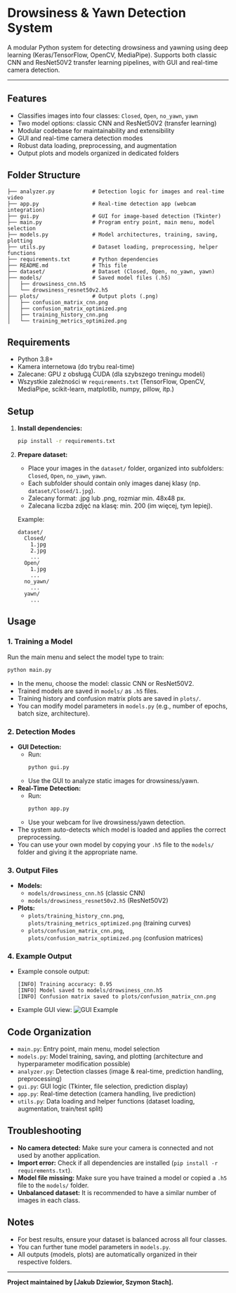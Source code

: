 # Drowsiness & Yawn Detection System

A modular Python system for detecting drowsiness and yawning using deep learning (Keras/TensorFlow, OpenCV, MediaPipe). Supports both classic CNN and ResNet50V2 transfer learning pipelines, with GUI and real-time camera detection.

---

## Features
- Classifies images into four classes: `Closed`, `Open`, `no_yawn`, `yawn`
- Two model options: classic CNN and ResNet50V2 (transfer learning)
- Modular codebase for maintainability and extensibility
- GUI and real-time camera detection modes
- Robust data loading, preprocessing, and augmentation
- Output plots and models organized in dedicated folders

## Folder Structure
```
├── analyzer.py            # Detection logic for images and real-time video
├── app.py                 # Real-time detection app (webcam integration)
├── gui.py                 # GUI for image-based detection (Tkinter)
├── main.py                # Program entry point, main menu, model selection
├── models.py              # Model architectures, training, saving, plotting
├── utils.py               # Dataset loading, preprocessing, helper functions
├── requirements.txt       # Python dependencies
├── README.md              # This file
├── dataset/               # Dataset (Closed, Open, no_yawn, yawn)
├── models/                # Saved model files (.h5)
│   ├── drowsiness_cnn.h5
│   └── drowsiness_resnet50v2.h5
├── plots/                 # Output plots (.png)
│   ├── confusion_matrix_cnn.png
│   ├── confusion_matrix_optimized.png
│   ├── training_history_cnn.png
│   └── training_metrics_optimized.png
```

## Requirements
- Python 3.8+
- Kamera internetowa (do trybu real-time)
- Zalecane: GPU z obsługą CUDA (dla szybszego treningu modeli)
- Wszystkie zależności w `requirements.txt` (TensorFlow, OpenCV, MediaPipe, scikit-learn, matplotlib, numpy, pillow, itp.)

## Setup
1. **Install dependencies:**
   ```bash
   pip install -r requirements.txt
   ```
2. **Prepare dataset:**
   - Place your images in the `dataset/` folder, organized into subfolders: `Closed`, `Open`, `no_yawn`, `yawn`.
   - Each subfolder should contain only images danej klasy (np. `dataset/Closed/1.jpg`).
   - Zalecany format: .jpg lub .png, rozmiar min. 48x48 px.
   - Zalecana liczba zdjęć na klasę: min. 200 (im więcej, tym lepiej).

   Example:
   ```
   dataset/
     Closed/
       1.jpg
       2.jpg
       ...
     Open/
       1.jpg
       ...
     no_yawn/
       ...
     yawn/
       ...
   ```

## Usage
### 1. Training a Model
Run the main menu and select the model type to train:
```bash
python main.py
```
- In the menu, choose the model: classic CNN or ResNet50V2.
- Trained models are saved in `models/` as `.h5` files.
- Training history and confusion matrix plots are saved in `plots/`.
- You can modify model parameters in `models.py` (e.g., number of epochs, batch size, architecture).

### 2. Detection Modes
- **GUI Detection:**
  - Run:
    ```bash
    python gui.py
    ```
  - Use the GUI to analyze static images for drowsiness/yawn.
- **Real-Time Detection:**
  - Run:
    ```bash
    python app.py
    ```
  - Use your webcam for live drowsiness/yawn detection.
- The system auto-detects which model is loaded and applies the correct preprocessing.
- You can use your own model by copying your `.h5` file to the `models/` folder and giving it the appropriate name.

### 3. Output Files
- **Models:**
  - `models/drowsiness_cnn.h5` (classic CNN)
  - `models/drowsiness_resnet50v2.h5` (ResNet50V2)
- **Plots:**
  - `plots/training_history_cnn.png`, `plots/training_metrics_optimized.png` (training curves)
  - `plots/confusion_matrix_cnn.png`, `plots/confusion_matrix_optimized.png` (confusion matrices)

### 4. Example Output
- Example console output:
  ```
  [INFO] Training accuracy: 0.95
  [INFO] Model saved to models/drowsiness_cnn.h5
  [INFO] Confusion matrix saved to plots/confusion_matrix_cnn.png
  ```
- Example GUI view:
  ![GUI Example](plots/training_history_cnn.png)

## Code Organization
- `main.py`: Entry point, main menu, model selection
- `models.py`: Model training, saving, and plotting (architecture and hyperparameter modification possible)
- `analyzer.py`: Detection classes (image & real-time, prediction handling, preprocessing)
- `gui.py`: GUI logic (Tkinter, file selection, prediction display)
- `app.py`: Real-time detection (camera handling, live prediction)
- `utils.py`: Data loading and helper functions (dataset loading, augmentation, train/test split)

## Troubleshooting
- **No camera detected:** Make sure your camera is connected and not used by another application.
- **Import error:** Check if all dependencies are installed (`pip install -r requirements.txt`).
- **Model file missing:** Make sure you have trained a model or copied a `.h5` file to the `models/` folder.
- **Unbalanced dataset:** It is recommended to have a similar number of images in each class.

## Notes
- For best results, ensure your dataset is balanced across all four classes.
- You can further tune model parameters in `models.py`.
- All outputs (models, plots) are automatically organized in their respective folders.

---

**Project maintained by [Jakub Dziewior, Szymon Stach].**

